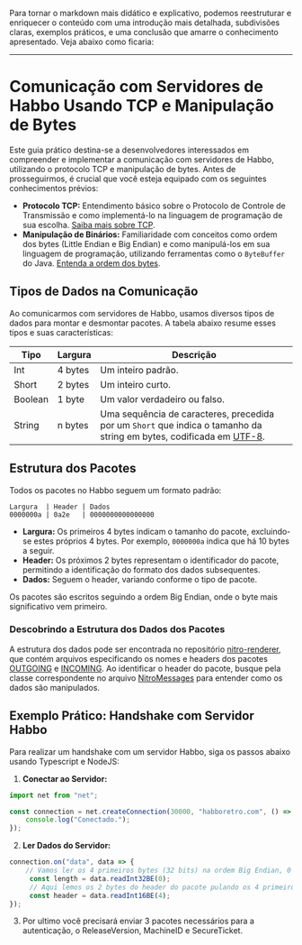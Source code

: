 Para tornar o markdown mais didático e explicativo, podemos reestruturar e enriquecer o conteúdo com uma introdução mais detalhada, subdivisões claras, exemplos práticos, e uma conclusão que amarre o conhecimento apresentado. Veja abaixo como ficaria:

---

# Comunicação com Servidores de Habbo Usando TCP e Manipulação de Bytes

Este guia prático destina-se a desenvolvedores interessados em compreender e implementar a comunicação com servidores de Habbo, utilizando o protocolo TCP e manipulação de bytes. Antes de prosseguirmos, é crucial que você esteja equipado com os seguintes conhecimentos prévios:

- **Protocolo TCP:** Entendimento básico sobre o Protocolo de Controle de Transmissão e como implementá-lo na linguagem de programação de sua escolha. [Saiba mais sobre TCP](https://pt.wikipedia.org/wiki/Protocolo_de_Controle_de_Transmiss%C3%A3o).
- **Manipulação de Binários:** Familiaridade com conceitos como ordem dos bytes (Little Endian e Big Endian) e como manipulá-los em sua linguagem de programação, utilizando ferramentas como o `ByteBuffer` do Java. [Entenda a ordem dos bytes](https://pt.wikipedia.org/wiki/Extremidade_(ordena%C3%A7%C3%A3o)).

## Tipos de Dados na Comunicação

Ao comunicarmos com servidores de Habbo, usamos diversos tipos de dados para montar e desmontar pacotes. A tabela abaixo resume esses tipos e suas características:

| Tipo     | Largura   | Descrição |
|----------|-----------|-----------|
| Int      | 4 bytes   | Um inteiro padrão. |
| Short    | 2 bytes   | Um inteiro curto. |
| Boolean  | 1 byte    | Um valor verdadeiro ou falso. |
| String   | n bytes   | Uma sequência de caracteres, precedida por um `Short` que indica o tamanho da string em bytes, codificada em [UTF-8](https://pt.wikipedia.org/wiki/UTF-8). |

## Estrutura dos Pacotes

Todos os pacotes no Habbo seguem um formato padrão:

```
Largura  | Header | Dados
0000000a | 0a2e   | 0000000000000000
```

- **Largura:** Os primeiros 4 bytes indicam o tamanho do pacote, excluindo-se estes próprios 4 bytes. Por exemplo, `0000000a` indica que há 10 bytes a seguir.
- **Header:** Os próximos 2 bytes representam o identificador do pacote, permitindo a identificação do formato dos dados subsequentes.
- **Dados:** Seguem o header, variando conforme o tipo de pacote.

Os pacotes são escritos seguindo a ordem Big Endian, onde o byte mais significativo vem primeiro.

### Descobrindo a Estrutura dos Dados dos Pacotes

A estrutura dos dados pode ser encontrada no repositório [nitro-renderer](https://github.com/billsonnn/nitro-renderer), que contém arquivos especificando os nomes e headers dos pacotes [OUTGOING](https://github.com/billsonnn/nitro-renderer/blob/81cfd5c56fcc42e2edb1e5c6fdc1248690da9d5f/src/nitro/communication/messages/outgoing/OutgoingHeader.ts#L150) e [INCOMING](https://github.com/billsonnn/nitro-renderer/blob/81cfd5c56fcc42e2edb1e5c6fdc1248690da9d5f/src/nitro/communication/messages/incoming/IncomingHeader.ts). Ao identificar o header do pacote, busque pela classe correspondente no arquivo [NitroMessages](https://github.com/billsonnn/nitro-renderer/blob/81cfd5c56fcc42e2edb1e5c6fdc1248690da9d5f/src/nitro/communication/NitroMessages.ts) para entender como os dados são manipulados.

## Exemplo Prático: Handshake com Servidor Habbo

Para realizar um handshake com um servidor Habbo, siga os passos abaixo usando Typescript e NodeJS:

1. **Conectar ao Servidor:**

```typescript
import net from "net";

const connection = net.createConnection(30000, "habboretro.com", () => {
    console.log("Conectado.");
});
```

2. **Ler Dados do Servidor:**

```typescript
connection.on("data", data => {
    // Vamos ler os 4 primeiros bytes (32 bits) na ordem Big Endian, 0 é o offset
     const length = data.readInt32BE(0);
     // Aqui lemos os 2 bytes do header do pacote pulando os 4 primeiros bytes
     const header = data.readInt16BE(4);
});
```
3. Por ultimo você precisará enviar 3 pacotes necessários para a autenticação, o ReleaseVersion, MachineID e SecureTicket.
